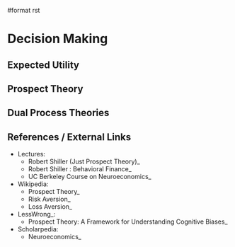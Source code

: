 \#format rst

Decision Making
===============

Expected Utility
----------------

Prospect Theory
---------------

Dual Process Theories
---------------------

References / External Links
---------------------------

-   Lectures:
    -   Robert Shiller (Just Prospect Theory)\_
    -   Robert Shiller : Behavioral Finance\_
    -   UC Berkeley Course on Neuroeconomics\_
-   Wikipedia:
    -   Prospect Theory\_
    -   Risk Aversion\_
    -   Loss Aversion\_
-   LessWrong\_:
    -   Prospect Theory: A Framework for Understanding Cognitive Biases\_
-   Scholarpedia:
    -   Neuroeconomics\_

